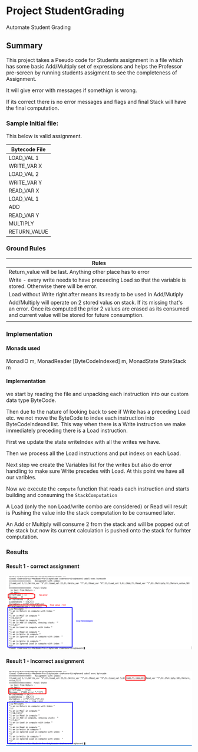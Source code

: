 # Project StudentGrading
Automate Student Grading 



## Summary

This project takes a Pseudo code for Students assignment in a file which has some basic Add/Multiply set of expressions and helps the Professor pre-screen by running students assigment to see the completeness of Assignment.

It will give error with messages if somethign is wrong. 

If its correct there is no error messages and flags and final Stack will have the final computation.



### Sample Initial file:

This below is valid assignment.

| Bytecode File |
| ------------- |
| LOAD_VAL 1    |
| WRITE_VAR X   |
| LOAD_VAL 2    |
| WRITE_VAR  Y  |
| READ_VAR X    |
| LOAD_VAL 1    |
| ADD           |
| READ_VAR Y    |
| MULTIPLY      |
| RETURN_VALUE  |





### Ground Rules 

| Rules                                                        |
| ------------------------------------------------------------ |
| Return_value will be last. Anything other place has to error |
| Write - every write needs to have preceeding Load so that the variable is stored. Otherwise there will be error. |
| Load without Write right after means its ready to be used in Add/Mutiply |
| Add/Multiply will operate on 2 stored valus on stack. If its missing that's an error. Once its computed the prior 2 values are erased as its consumed and current value will be stored for future consumption. |
|                                                              |





### Implementation 

#### Monads used 

MonadIO m, MonadReader [ByteCodeIndexed] m, MonadState StateStack m



#### Implementation 

we start by reading the file and unpacking each instruction into our custom data type ByteCode.

Then due to the nature of looking back to see if Write has a preceding Load etc. we not move the ByteCode to index each instruction into ByteCodeIndexed list. This way when there is a Write instruction we make immediately preceding there is a Load instruction. 

First we update the state writeIndex with all the writes we have. 

Then we process all the Load instructions and put indexs on each Load. 

Next step we create the Variables list for the writes but also do error handling to make sure Write precedes with Load. At this point we have all our varibles.

Now we execute the `compute` function that reads each instruction and starts building and consuming the `StackComputation`

A Load (only the non Load/write combo are considered) or Read will result is Pushing the value into the stack computation to be consumed later.

An Add or Multiply will consume 2 from the stack and will be popped out of the stack but now its current calculation is pushed onto the stack for furhter computation. 



### Results

#### Result 1 - correct assignment 

![image-20220702135120780](Images/asg1Result.png)







#### Result 1 - Incorrect assignment 

![image-20220702135337178](Images/asg3AddErr.png)

















